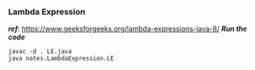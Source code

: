 ### Lambda Expression
***ref***: https://www.geeksforgeeks.org/lambda-expressions-java-8/
***Run the code***
```shell
javac -d . LE.java
java notes.LambdaExpression.LE
```